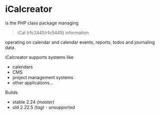 # iCalcreator

is the PHP class package managing

> iCal (rfc2445/rfc5445) information

operating on calendar and
calendar events, reports, todos and journaling data.

iCalcreator supports systems like
 * calendars
 * CMS
 * project management systems
 * other applications...

Builds
- stable 2.24 *(master)*
- old 2.22.5 *(tag)* - unsupported
